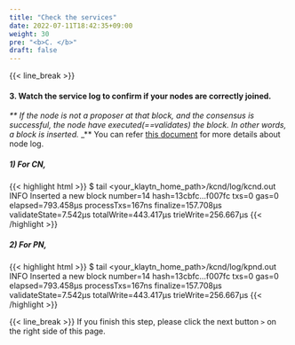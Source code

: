 ```yaml
---
title: "Check the services"
date: 2022-07-11T18:42:35+09:00
weight: 30
pre: "<b>C. </b>"
draft: false
---
```


{{< line_break >}}
#### 3. Watch the service log to confirm if your nodes are correctly joined.

_** If the node is not a proposer at that block, and the consensus is successful, the node have executed(==validates) the block. In other words, a block is inserted._
_** You can refer [this document](https://docs.klaytn.foundation/node/node-log#info-logs) for more details about node log. 

##### 1) For CN,
{{< highlight html >}}
$ tail <your_klaytn_home_path>/kcnd/log/kcnd.out
INFO Inserted a new block number=14 hash=13cbfc…f007fc txs=0 gas=0 elapsed=793.458µs processTxs=167ns finalize=157.708µs validateState=7.542µs totalWrite=443.417µs trieWrite=256.667µs
{{< /highlight >}}

##### 2) For PN,
{{< highlight html >}}
$ tail <your_klaytn_home_path>/kcnd/log/kpnd.out
INFO Inserted a new block number=14 hash=13cbfc…f007fc txs=0 gas=0 elapsed=793.458µs processTxs=167ns finalize=157.708µs validateState=7.542µs totalWrite=443.417µs trieWrite=256.667µs
{{< /highlight >}}

{{< line_break >}}
If you finish this step, please click the next button ```>``` on the right side of this page.
